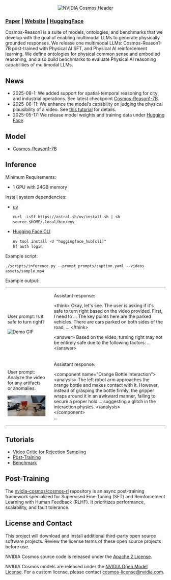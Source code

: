 <p align="center">
    <img src="assets/nvidia-cosmos-header.png" alt="NVIDIA Cosmos Header">
</p>

### [Paper](https://arxiv.org/abs/2503.15558) | [Website](https://research.nvidia.com/labs/dir/cosmos-reason1/) | [HuggingFace](https://huggingface.co/collections/nvidia/cosmos-reason1-67c9e926206426008f1da1b7)

Cosmos-Reason1 is a suite of models, ontologies, and benchmarks that we develop with the goal of enabling multimodal LLMs to generate physically grounded responses. We release one multimodal LLMs: Cosmos-Reason1-7B post-trained with Physical AI SFT, and Physical AI reinforcement learning. We define ontologies for physical common sense and embodied reasoning, and also build benchmarks to evaluate Physical AI reasoning capabilities of multimodal LLMs.

## News

* 2025-08-1: We added support for spatial-temporal reasoning for city and industrial operations. See latest checkpoint [Cosmos-Reason1-7B](https://huggingface.co/nvidia/Cosmos-Reason1-7B).
* 2025-06-11: We enhance the model’s capability on judging the physical plausibility of a video. See [this tutorial](examples/video_critic/README.md) for details.
* 2025-05-17: We release model weights and training data under [Hugging Face](https://huggingface.co/collections/nvidia/cosmos-reason1-67c9e926206426008f1da1b7).

## Model

* [Cosmos-Reason1-7B](https://huggingface.co/nvidia/Cosmos-Reason1-7B)

## Inference

Minimum Requirements:

* 1 GPU with 24GB memory

Install system dependencies:

* [uv](https://docs.astral.sh/uv/getting-started/installation/)

  ```shell
  curl -LsSf https://astral.sh/uv/install.sh | sh
  source $HOME/.local/bin/env
  ```

* [Hugging Face CLI](https://huggingface.co/docs/huggingface_hub/en/guides/cli)

  ```shell
  uv tool install -U "huggingface_hub[cli]"
  hf auth login
  ```

Example script:

```shell
./scripts/inference.py --prompt prompts/caption.yaml --videos assets/sample.mp4
```

Example output:

<table>
  <tr>
    <td>
      <p>User prompt: Is it safe to turn right?</p>
      <img src="assets/sample.gif" alt="Demo GIF" width="400" /><br/>
    </td>
    <td style="vertical-align: top; padding-left: 20px;">
      <!-- Text on the right -->
      <p>Assistant response: </p>
      <p>
&lt;think&gt;
Okay, let's see. The user is asking if it's safe to turn right based on the video provided. First, I need to ...
The key points here are the parked vehicles. There are cars parked on both sides of the road, ...
&lt;/think&gt;

&lt;answer&gt;
Based on the video, turning right may not be entirely safe due to the following factors: ...
&lt;/answer&gt;
      </p>
    </td>
  </tr>
  <tr>
    <td>
      <p>User prompt: Analyze the video for any artifacts or anomalies.</p>
      <img src="examples/video_critic/assets/generation_3.gif" alt="Demo GIF" width="400" /><br/>
    </td>
    <td style="vertical-align: top; padding-left: 20px;">
      <!-- Text on the right -->
      <p>Assistant response:</p>
      <p>
&lt;component name="Orange Bottle Interaction"&gt;<br>
&lt;analysis&gt;
The left robot arm approaches the orange bottle and makes contact with it. However, instead of grasping the bottle firmly, the gripper wraps around it in an awkward manner, failing to secure a proper hold ... suggesting a glitch in the interaction physics. &lt;/analysis&gt;<br>
&lt;/component&gt;<br>
...
      </p>
    </td>
  </tr>
</table>

## Tutorials

* [Video Critic for Rejection Sampling](examples/video_critic/README.md)
* [Post-Training](examples/post_training/README.md)
* [Benchmark](examples/benchmark/README.md)

## Post-Training

The [nvidia-cosmos/cosmos-rl](https://github.com/nvidia-cosmos/cosmos-rl) repository is an async post-training framework specialized for Supervised Fine-Tuning (SFT) and Reinforcement Learning with Human Feedback (RLHF). It prioritizes performance, scalability, and fault tolerance.

## License and Contact

This project will download and install additional third-party open source software projects. Review the license terms of these open source projects before use.

NVIDIA Cosmos source code is released under the [Apache 2 License](https://www.apache.org/licenses/LICENSE-2.0).

NVIDIA Cosmos models are released under the [NVIDIA Open Model License](https://www.nvidia.com/en-us/agreements/enterprise-software/nvidia-open-model-license). For a custom license, please contact [cosmos-license@nvidia.com](mailto:cosmos-license@nvidia.com).
